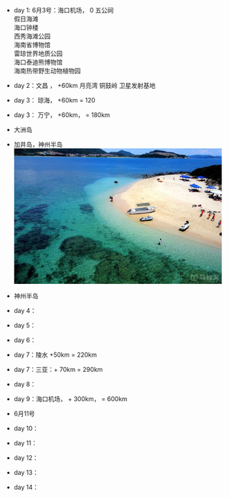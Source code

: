 - day 1: 6月3号：海口机场， 0
五公祠  
假日海滩  
海口钟楼  
西秀海滩公园  
海南省博物馆  
雷琼世界地质公园  
海口泰迪熊博物馆  
海南热带野生动物植物园  

- day 2：文昌 ， +60km
 月亮湾  铜鼓岭  卫星发射基地  
- day 3： 琼海， +60km = 120
- day 3： 万宁， +60km， = 180km
- 大洲岛  
- 加井岛，神州半岛
![加井岛](png/加井岛.jpeg)
- 神州半岛  
- day 4：
- day 5：
- day 6：
- day 7：陵水 +50km = 220km
- day 7：三亚：+ 70km = 290km
- day 8：
- day 9：海口机场， + 300km， = 600km
- 6月11号
- day 10：
- day 11：
- day 12：
- day 13：
- day 14：


